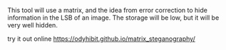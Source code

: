 This tool will use a matrix, and the idea from error correction to hide information in the LSB of an image. The storage will be low, but it will be very well hidden.

try it out online https://odyhibit.github.io/matrix_steganography/
